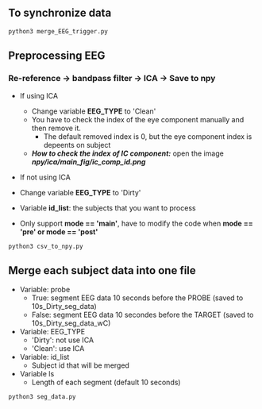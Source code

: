 ## To synchronize data
```
python3 merge_EEG_trigger.py
```

## Preprocessing EEG 
### Re-reference -> bandpass filter -> ICA -> Save to npy
* If using ICA
  * Change variable **EEG_TYPE** to 'Clean'
  * You have to check the index of the eye component manually and then remove it. 
    * The default removed index is 0, but the eye component index is depeents on subject 
  * ***How to check the index of IC component:*** open the image ***npy/ica/main_fig/ic_comp_id.png***

* If not using ICA
 * Change variable **EEG_TYPE** to 'Dirty'

* Variable **id_list**: the subjects that you want to process 

* Only support **mode == 'main'**, have to modify the code when **mode == 'pre' or mode == 'post'**
```
python3 csv_to_npy.py
```

## Merge each subject data into one file
* Variable: probe
  * True: segment EEG data 10 seconds before the PROBE (saved to 10s_Dirty_seg_data)
  * False: segment EEG data 10 secondes before the TARGET (saved to 10s_Dirty_seg_data_wC)
* Variable: EEG_TYPE
  * 'Dirty': not use ICA
  * 'Clean': use ICA
* Variable: id_list
  * Subject id that will be merged
* Variable ls
  * Length of each segment (default 10 seconds)
```
python3 seg_data.py
```


